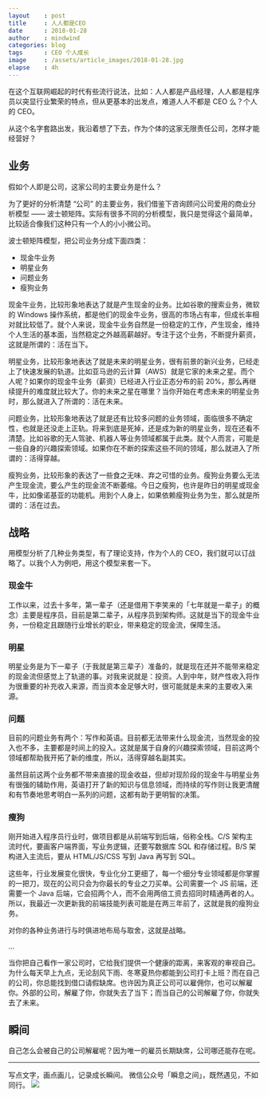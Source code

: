```yaml
---
layout    : post
title     : 人人都是CEO
date      : 2018-01-28
author    : mindwind
categories: blog
tags      : CEO 个人成长
image     : /assets/article_images/2018-01-28.jpg
elapse    : 4h
---
```


在这个互联网崛起的时代有些流行说法，比如：人人都是产品经理，人人都是程序员以突显行业繁荣的特点，但从更基本的出发点，难道人人不都是 CEO 么？个人的 CEO。

从这个名字套路出发，我沿着想了下去，作为个体的这家无限责任公司，怎样才能经营好？


## 业务
假如个人即是公司，这家公司的主要业务是什么？

为了更好的分析清楚 “公司” 的主要业务，我们借鉴下咨询顾问公司爱用的商业分析模型 —— 波士顿矩阵。实际有很多不同的分析模型，我只是觉得这个最简单，比较适合像我们这种只有一个人的小小微公司。

波士顿矩阵模型，把公司业务分成下面四类：

  - 现金牛业务
  - 明星业务
  - 问题业务
  - 瘦狗业务

现金牛业务，比较形象地表达了就是产生现金的业务。比如谷歌的搜索业务，微软的 Windows 操作系统，都是他们的现金牛业务，很高的市场占有率，但成长率相对就比较低了。就个人来说，现金牛业务自然是一份稳定的工作，产生现金，维持个人生活的基本面，当然稳定之外越高薪越好。专注于这个业务，不断提升薪资，这就是所谓的：活在当下。

明星业务，比较形象地表达了就是未来的明星业务，很有前景的新兴业务，已经走上了快速发展的轨道。比如亚马逊的云计算（AWS）就是它家的未来之星。而个人呢？如果你的现金牛业务（薪资）已经进入行业正态分布的前 20%，那么再继续提升的难度就比较大了。你的未来之星在哪里？当你开始在考虑未来的明星业务时，那么就进入了所谓的：活在未来。

问题业务，比较形象地表达了就是还有比较多问题的业务领域，面临很多不确定性，也就是还没走上正轨。将来到底是死掉，还是成为新的明星业务，现在还看不清楚。比如谷歌的无人驾驶、机器人等业务领域都属于此类。就个人而言，可能是一些自身的兴趣探索领域。如果你在不断的探索这些不同的领域，那么就进入了所谓的：活得穿越。

瘦狗业务，比较形象的表达了一些食之无味、弃之可惜的业务。瘦狗业务要么无法产生现金流，要么产生的现金流不断萎缩。今日之瘦狗，也许是昨日的明星或现金牛，比如像诺基亚的功能机。用到个人身上，如果依赖瘦狗业务为生，那么就是所谓的：活在过去。


## 战略
用模型分析了几种业务类型，有了理论支持，作为个人的 CEO，我们就可以订战略了。以我个人为例吧，用这个模型来套一下。

### 现金牛
工作以来，过去十多年，第一辈子（还是借用下李笑来的「七年就是一辈子」的概念）主要是程序员，目前是第二辈子，从程序员到架构师。这就是当下的现金牛业务，一份稳定且跟随行业增长的职业，带来稳定的现金流，保障生活。

### 明星
明星业务是为下一辈子（于我就是第三辈子）准备的，就是现在还并不能带来稳定的现金流但感觉上了轨道的事。对我来说就是：投资。人到中年，财产性收入将作为很重要的补充收入来源，而当资本金足够大时，很可能就是未来的主要收入来源。

### 问题
目前的问题业务有两个：写作和英语。目前都无法带来什么现金流，当然现金的投入也不多，主要都是时间上的投入。这就是属于自身的兴趣探索领域，目前这两个领域都帮助我开拓了新的维度，所以，活得穿越名副其实。

虽然目前这两个业务都不带来直接的现金收益，但却对现阶段的现金牛与明星业务有很强的辅助作用，英语打开了新的知识与信息领域，而持续的写作则让我更清醒和有节奏地思考明白一系列的问题，这都有助于更明智的决策。

### 瘦狗
刚开始进入程序员行业时，做项目都是从前端写到后端，俗称全栈。C/S 架构主流时代，要画客户端界面，写业务逻辑，还要写数据库 SQL 和存储过程。B/S 架构进入主流后，要从 HTML/JS/CSS 写到 Java 再写到 SQL。

这些年，行业发展变化很快，专业化分工更细了，每一个细分专业领域都是你掌握的一把刀，现在的公司只会为你最长的专业之刀买单。公司需要一个 JS 前端，还需要一个 Java 后端，它会招两个人，而不会用两倍工资去招同时精通两者的人。所以，我最近一次更新我的前端技能列表可能是在两三年前了，这就是我的瘦狗业务。


对你的各种业务进行与时俱进地布局与取舍，这就是战略。

...

当你把自己看作一家公司时，它给我们提供一个健康的距离，来客观的审视自己。为什么每天早上九点，无论刮风下雨、冬寒夏热你都能到公司打卡上班？而在自己的公司，你总能找到借口请假缺席。也许因为真正公司可以雇佣你，也可以解雇你。外部的公司，解雇了你，你就失去了当下；而当自己的公司解雇了你，你就失去了未来。


## 瞬间
自己怎么会被自己的公司解雇呢？因为唯一的雇员长期缺席，公司哪还能存在呢。


---
写点文字，画点画儿，记录成长瞬间。
微信公众号「瞬息之间」，既然遇见，不如同行。
![](/assets/images/qrcode_wechat_avatar.jpg)
